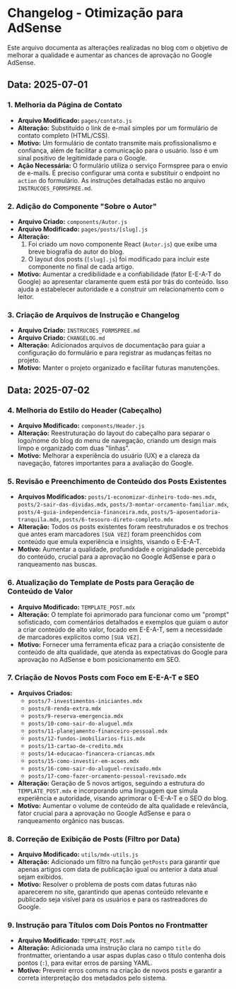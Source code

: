# Changelog - Otimização para AdSense

Este arquivo documenta as alterações realizadas no blog com o objetivo de melhorar a qualidade e aumentar as chances de aprovação no Google AdSense.

## Data: 2025-07-01

### 1. Melhoria da Página de Contato

-   **Arquivo Modificado:** `pages/contato.js`
-   **Alteração:** Substituído o link de e-mail simples por um formulário de contato completo (HTML/CSS).
-   **Motivo:** Um formulário de contato transmite mais profissionalismo e confiança, além de facilitar a comunicação para o usuário. Isso é um sinal positivo de legitimidade para o Google.
-   **Ação Necessária:** O formulário utiliza o serviço Formspree para o envio de e-mails. É preciso configurar uma conta e substituir o endpoint no `action` do formulário. As instruções detalhadas estão no arquivo `INSTRUCOES_FORMSPREE.md`.

### 2. Adição do Componente "Sobre o Autor"

-   **Arquivo Criado:** `components/Autor.js`
-   **Arquivo Modificado:** `pages/posts/[slug].js`
-   **Alteração:**
    1.  Foi criado um novo componente React (`Autor.js`) que exibe uma breve biografia do autor do blog.
    2.  O layout dos posts (`[slug].js`) foi modificado para incluir este componente no final de cada artigo.
-   **Motivo:** Aumentar a credibilidade e a confiabilidade (fator E-E-A-T do Google) ao apresentar claramente quem está por trás do conteúdo. Isso ajuda a estabelecer autoridade e a construir um relacionamento com o leitor.

### 3. Criação de Arquivos de Instrução e Changelog

-   **Arquivo Criado:** `INSTRUCOES_FORMSPREE.md`
-   **Arquivo Criado:** `CHANGELOG.md`
-   **Alteração:** Adicionados arquivos de documentação para guiar a configuração do formulário e para registrar as mudanças feitas no projeto.
-   **Motivo:** Manter o projeto organizado e facilitar futuras manutenções.

## Data: 2025-07-02

### 4. Melhoria do Estilo do Header (Cabeçalho)

-   **Arquivo Modificado:** `components/Header.js`
-   **Alteração:** Reestruturação do layout do cabeçalho para separar o logo/nome do blog do menu de navegação, criando um design mais limpo e organizado com duas "linhas".
-   **Motivo:** Melhorar a experiência do usuário (UX) e a clareza da navegação, fatores importantes para a avaliação do Google.

### 5. Revisão e Preenchimento de Conteúdo dos Posts Existentes

-   **Arquivos Modificados:** `posts/1-economizar-dinheiro-todo-mes.mdx`, `posts/2-sair-das-dividas.mdx`, `posts/3-montar-orcamento-familiar.mdx`, `posts/4-guia-independencia-financeira.mdx`, `posts/5-aposentadoria-tranquila.mdx`, `posts/6-tesouro-direto-completo.mdx`
-   **Alteração:** Todos os posts existentes foram reestruturados e os trechos que antes eram marcadores `[SUA VEZ]` foram preenchidos com conteúdo que emula experiência e insights, visando o E-E-A-T.
-   **Motivo:** Aumentar a qualidade, profundidade e originalidade percebida do conteúdo, crucial para a aprovação no Google AdSense e para o ranqueamento nas buscas.

### 6. Atualização do Template de Posts para Geração de Conteúdo de Valor

-   **Arquivo Modificado:** `TEMPLATE_POST.mdx`
-   **Alteração:** O template foi aprimorado para funcionar como um "prompt" sofisticado, com comentários detalhados e exemplos que guiam o autor a criar conteúdo de alto valor, focado em E-E-A-T, sem a necessidade de marcadores explícitos como `[SUA VEZ]`.
-   **Motivo:** Fornecer uma ferramenta eficaz para a criação consistente de conteúdo de alta qualidade, que atenda às expectativas do Google para aprovação no AdSense e bom posicionamento em SEO.

### 7. Criação de Novos Posts com Foco em E-E-A-T e SEO

-   **Arquivos Criados:** 
    - `posts/7-investimentos-iniciantes.mdx`
    - `posts/8-renda-extra.mdx`
    - `posts/9-reserva-emergencia.mdx`
    - `posts/10-como-sair-do-aluguel.mdx`
    - `posts/11-planejamento-financeiro-pessoal.mdx`
    - `posts/12-fundos-imobiliarios-fiis.mdx`
    - `posts/13-cartao-de-credito.mdx`
    - `posts/14-educacao-financera-criancas.mdx`
    - `posts/15-como-investir-em-acoes.mdx`
    - `posts/16-como-sair-do-aluguel-revisado.mdx`
    - `posts/17-como-fazer-orcamento-pessoal-revisado.mdx`
-   **Alteração:** Geração de 5 novos artigos, seguindo a estrutura do `TEMPLATE_POST.mdx` e incorporando uma linguagem que simula experiência e autoridade, visando aprimorar o E-E-A-T e o SEO do blog.
-   **Motivo:** Aumentar o volume de conteúdo de alta qualidade e relevância, fator crucial para a aprovação no Google AdSense e para o ranqueamento orgânico nas buscas.

### 8. Correção de Exibição de Posts (Filtro por Data)

-   **Arquivo Modificado:** `utils/mdx-utils.js`
-   **Alteração:** Adicionado um filtro na função `getPosts` para garantir que apenas artigos com data de publicação igual ou anterior à data atual sejam exibidos.
-   **Motivo:** Resolver o problema de posts com datas futuras não aparecerem no site, garantindo que apenas conteúdo relevante e publicado seja visível para os usuários e para os rastreadores do Google.

### 9. Instrução para Títulos com Dois Pontos no Frontmatter

-   **Arquivo Modificado:** `TEMPLATE_POST.mdx`
-   **Alteração:** Adicionada uma instrução clara no campo `title` do frontmatter, orientando a usar aspas duplas caso o título contenha dois pontos (`:`), para evitar erros de parsing YAML.
-   **Motivo:** Prevenir erros comuns na criação de novos posts e garantir a correta interpretação dos metadados pelo sistema.
